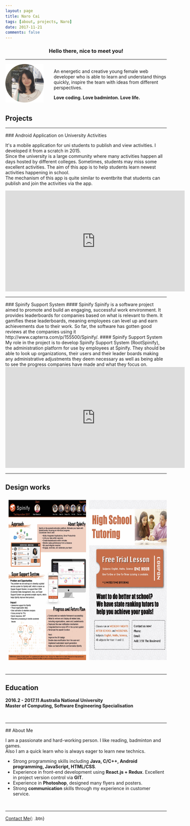 ```yaml
---
layout: page
title: Naro Cai
tags: [about, projects, Naro]
date: 2017-11-21
comments: false
---
```

    
<center><h3><b> Hello there, nice to meet you!</b></h3></center>
<hr class="hr-line">

<div class="row">
	<div class="column col1"><img src="../assets/img/naro.png" class="photo"></div>
	<div class="column col2">
		<p>An energetic and creative young female web developer who is able to learn and understand things quickly, inspire the team with ideas from different perspectives. </p>
		<p><b>Love coding. Love badminton. Love life.</b></p>
	</div>
</div>

<style>
.column {
    float: left;
}
.col1{
	width: 30%;
}
.col2{
	width: 70%;
	text-align: left;
}
.row:after {
    content: "";
    display: table;
    clear: both;
}
.photo{
	width: 120px;
	height: 120px;
}
</style>


## Projects
<hr class='hr-line'>
### Android Application on University Activities

It's a mobile application for uni students to publish and view activities. I developed it from a scratch in 2015.   
Since the university is a large community where many activities happen all days hosted by different colleges. Sometimes, students may miss some excellent activities. The aim of this app is to help students learn newest activities happening in school.   
The mechanism of this app is quite similar to eventbrite that students can publish and join the activities via the app.
<iframe width="560" height="315" src="https://www.youtube.com/embed/DmQGT3IYczw" frameborder="0" ></iframe>
<br>
<hr class='hr-line'>
### Spinify Support System 
#### Spinify
Spinify is a software project aimed to promote and build an engaging, successful work environment. It provides leaderboards for companies based on what is relevant to them. It gamifies these leaderboards, meaning employees can level up and earn achievements due to their work. So far, the software has gotten good reviews at the companies using it http://www.capterra.com/p/155500/Spinify/.
#### Spinify Support System
My role in the project is to develop Spinify Support System (RootSpinify), the administration platform for use by employees at Spinify. They should be able to look up organizations, their users and their leader boards making any administrative adjustments they deem necessary as well as being able to see the progress companies have made and what they focus on.
<iframe width="560" height="315" src="https://www.youtube.com/embed/2jbTNkoYjXE" frameborder="0" ></iframe>
<br>
<hr class='hr-line'>

## Design works

<div class="row">
	<div class="column" style="width:50%"><img src="spinify.jpg" style="width:450px;height: 500px;padding: 10px"></div>
	<div class="column" style="width:50%">
		<img src="99atar_flyer.jpg" style="width:450px;height: 500px;padding:10px">
	</div>
</div>
<br>
<hr class='hr-line'>

## Education

**2016.2 - 2017.11 Australia National University**   
**Master of Computing, Software Engineering Specialisation**   

<br>
<hr class='hr-line'>
## About Me

I am a passionate and hard-working person. I like reading, badminton and games.   
Also I am a quick learn who is always eager to learn new technics.   
* Strong programming skills including **Java, C/C++, Android programming, JavaScript, HTML/CSS**.   
* Experience in front-end development using **React.js + Redux**. Excellent in project version control via **GIT**.   
* Experience in **Photoshop**, designed many flyers and posters.   
* Strong **communication** skills through my experience in customer service.   

<br>
<hr class='hr-line'>






[Contact Me](mailto:naro.an3@gmail.com){: .btn}
